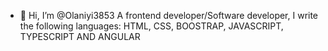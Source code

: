 - 👋 Hi, I’m @Olaniyi3853
 A frontend developer/Software developer, I write the following languages: HTML, CSS, BOOSTRAP, JAVASCRIPT, TYPESCRIPT AND ANGULAR 

